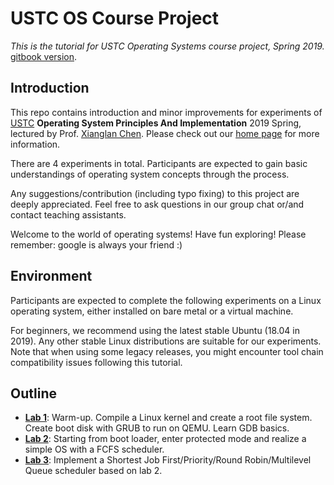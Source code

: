 # USTC OS Course Project

*This is the tutorial for USTC Operating Systems course project, Spring 2019.* [gitbook version](https://e-tsai.gitbook.io/ustc-os-lab).

## Introduction

This repo contains introduction and minor improvements for experiments of [USTC](https://en.wikipedia.org/wiki/University_of_Science_and_Technology_of_China) **Operating System Principles And Implementation** 2019 Spring, lectured by Prof. [Xianglan Chen](http://staff.ustc.edu.cn/~xlanchen/). Please check out our [home page](http://staff.ustc.edu.cn/~xlanchen/OperatingSystemConcepts2019Spring/OperatingSystem2019Spring.htm) for more information.

There are 4 experiments in total. Participants are expected to gain basic understandings of operating system concepts through the process.

Any suggestions/contribution (including typo fixing) to this project are deeply appreciated. Feel free to ask questions in our group chat or/and contact teaching assistants. 

Welcome to the world of operating systems! Have fun exploring! Please remember: google is always your friend :)

## **Environment**

Participants are expected to complete the following experiments on a Linux operating system, either installed on bare metal or a virtual machine.

For beginners, we recommend using the latest stable Ubuntu (18.04 in 2019). Any other stable Linux distributions are suitable for our experiments. Note that when using some legacy releases, you might encounter tool chain compatibility issues following this tutorial.

## **Outline**

- [**Lab 1**](lab1-preparation/README.md): Warm-up. Compile a Linux kernel and create a root file system. Create boot disk with GRUB to run on QEMU. Learn GDB basics.
- [**Lab 2**](lab2-boot2C_64bit/README.md): Starting from boot loader, enter protected mode and realize a simple OS with a FCFS scheduler.
- [**Lab 3**](lab3-interrupt_timer): Implement a Shortest Job First/Priority/Round Robin/Multilevel Queue scheduler based on lab 2.